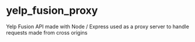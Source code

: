 # yelp_fusion_proxy

Yelp Fusion API made with Node / Express used as a proxy server to handle requests made from cross origins
